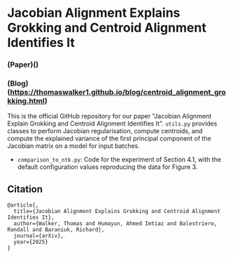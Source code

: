 # Jacobian Alignment Explains Grokking and Centroid Alignment Identifies It

### (Paper)()
### (Blog)(https://thomaswalker1.github.io/blog/centroid_alignment_grokking.html)

This is the official GitHub repository for our paper "Jacobian Alignment Explain Grokking and Centroid Alignment Identifies It". `utils.py` provides classes to perform Jacobian regularisation, compute centroids, and compute the explained variance of the first principal component of the Jacobian matrix on a model for input batches.

- `comparison_to_ntk.py`: Code for the experiment of Section 4.1, with the default configuration values reproducing the data for Figure 3.

## Citation

    @article{,
      title={Jacobian Alignment Explains Grokking and Centroid Alignment Identifies It},
      author={Walker, Thomas and Humayun, Ahmed Imtiaz and Balestriero, Randall and Baraniuk, Richard},
      journal={arXiv},
      year={2025}
    }